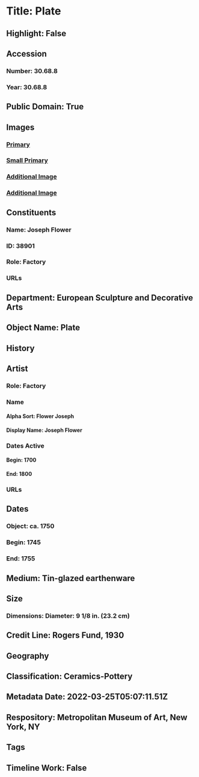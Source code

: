 # Title: Plate
## Highlight: False
## Accession
### Number: 30.68.8
### Year: 30.68.8
## Public Domain: True
## Images
### [Primary](https://images.metmuseum.org/CRDImages/es/original/DP-23634-029.jpg)
### [Small Primary](https://images.metmuseum.org/CRDImages/es/web-large/DP-23634-029.jpg)
### [Additional Image](https://images.metmuseum.org/CRDImages/es/original/DP-23634-030.jpg)
### [Additional Image](https://images.metmuseum.org/CRDImages/es/original/78562.jpg)
## Constituents
### Name: Joseph Flower
### ID: 38901
### Role: Factory
### URLs
## Department: European Sculpture and Decorative Arts
## Object Name: Plate
## History
## Artist
### Role: Factory
### Name
#### Alpha Sort: Flower Joseph
#### Display Name: Joseph Flower
### Dates Active
#### Begin: 1700
#### End: 1800
### URLs
## Dates
### Object: ca. 1750
### Begin: 1745
### End: 1755
## Medium: Tin-glazed earthenware
## Size
### Dimensions: Diameter: 9 1/8 in. (23.2 cm)
## Credit Line: Rogers Fund, 1930
## Geography
## Classification: Ceramics-Pottery
## Metadata Date: 2022-03-25T05:07:11.51Z
## Respository: Metropolitan Museum of Art, New York, NY
## Tags
## Timeline Work: False